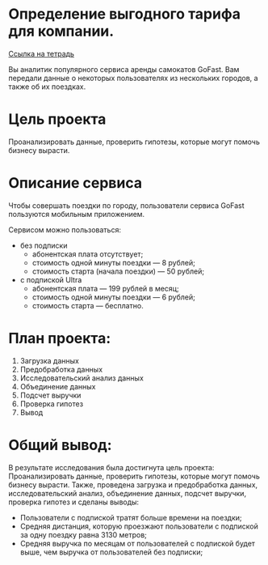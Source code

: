 # Определение выгодного тарифа для компании.
[Ссылка на тетрадь](http://htmlpreview.github.io/?https://github.com/79sins/portfolio/blob/main/Проект%203.html)

Вы аналитик популярного сервиса аренды самокатов GoFast. Вам передали данные о некоторых пользователях из нескольких городов, а также об их поездках. 

# Цель проекта
Проанализировать данные, проверить гипотезы, которые могут помочь бизнесу вырасти.

# Описание сервиса
Чтобы совершать поездки по городу, пользователи сервиса GoFast пользуются мобильным приложением. 

Сервисом можно пользоваться:
- без подписки
    - абонентская плата отсутствует;
    - стоимость одной минуты поездки — 8 рублей;
    - стоимость старта (начала поездки) — 50 рублей;
- с подпиской Ultra
    - абонентская плата — 199 рублей в месяц;
    - стоимость одной минуты поездки — 6 рублей;
    - стоимость старта — бесплатно.

# План проекта:
1. Загрузка данных
2. Предобработка данных
3. Исследовательский анализ данных
4. Объединение данных
5. Подсчет выручки
6. Проверка гипотез
7. Вывод

# Общий вывод:

В результате исследования была достигнута цель проекта: Проанализировать данные, проверить гипотезы, которые могут помочь бизнесу вырасти. Также, проведена загрузка и предобработка данных, исследовательский анализ, объединение данных, подсчет выручки, проверка гипотез и сделаны выводы:
- Пользователи с подпиской тратят больше времени на поездки;
- Средняя дистанция, которую проезжают пользователи с подпиской за одну поездку равна 3130 метров;
- Средняя выручка по месяцам от пользователей с подпиской будет выше, чем выручка от пользователей без подписки;
